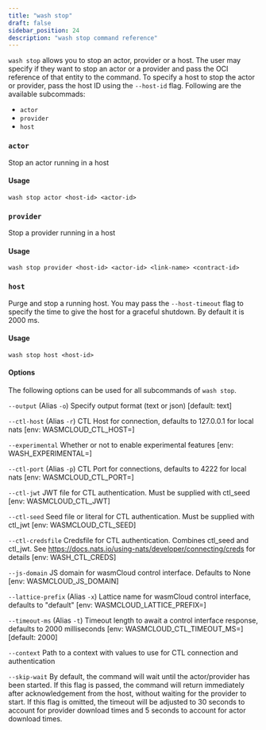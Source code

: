 ```yaml
---
title: "wash stop"
draft: false
sidebar_position: 24
description: "wash stop command reference"
--- 
```


`wash stop` allows you to stop an actor, provider or a host. The user may specify if they want to stop an actor or a provider and pass the OCI reference of that entity to the command. To specify a host to stop the actor or provider, pass the host ID using the `--host-id` flag. Following are the available subcommads:

- `actor`
- `provider`
- `host`


### `actor`
Stop an actor running in a host 

#### Usage
```
wash stop actor <host-id> <actor-id>
```

### `provider`
Stop a provider running in a host 

#### Usage
```
wash stop provider <host-id> <actor-id> <link-name> <contract-id>
```

### `host`
Purge and stop a running host. You may pass the `--host-timeout` flag to specify the time to give the host for a graceful shutdown. By default it is 2000 ms.

#### Usage
```
wash stop host <host-id>
```

#### Options
The following options can be used for all subcommands of `wash stop`.

`--output` (Alias `-o`) Specify output format (text or json) [default: text]

`--ctl-host` (Alias `-r`) CTL Host for connection, defaults to 127.0.0.1 for local nats [env: WASMCLOUD_CTL_HOST=]

`--experimental` Whether or not to enable experimental features [env: WASH_EXPERIMENTAL=]

`--ctl-port` (Alias `-p`) CTL Port for connections, defaults to 4222 for local nats [env: WASMCLOUD_CTL_PORT=]

`--ctl-jwt` JWT file for CTL authentication. Must be supplied with ctl_seed [env: WASMCLOUD_CTL_JWT]

`--ctl-seed` Seed file or literal for CTL authentication. Must be supplied with ctl_jwt [env: WASMCLOUD_CTL_SEED]

`--ctl-credsfile` Credsfile for CTL authentication. Combines ctl_seed and ctl_jwt. See https://docs.nats.io/using-nats/developer/connecting/creds for details [env: WASH_CTL_CREDS]

`--js-domain` JS domain for wasmCloud control interface. Defaults to None [env: WASMCLOUD_JS_DOMAIN]

`--lattice-prefix` (Alias `-x`) Lattice name for wasmCloud control interface, defaults to "default" [env: WASMCLOUD_LATTICE_PREFIX=]

`--timeout-ms` (Alias `-t`) Timeout length to await a control interface response, defaults to 2000 milliseconds [env: WASMCLOUD_CTL_TIMEOUT_MS=] [default: 2000]

`--context` Path to a context with values to use for CTL connection and authentication

`--skip-wait` By default, the command will wait until the actor/provider has been started. If this flag is passed, the command will return immediately after acknowledgement from the host, without waiting for the provider to start. If this flag is omitted, the timeout will be adjusted to 30 seconds to account for provider download times and  5 seconds to account for actor download times.

